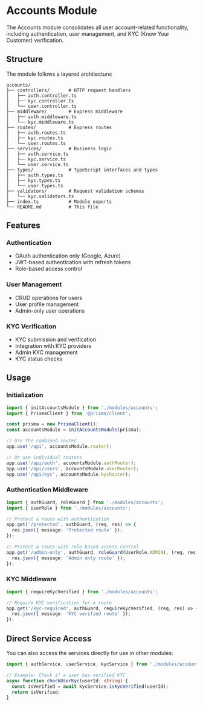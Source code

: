 # Accounts Module

The Accounts module consolidates all user account-related functionality, including authentication, user management, and KYC (Know Your Customer) verification.

## Structure

The module follows a layered architecture:

```
accounts/
├── controllers/       # HTTP request handlers
│   ├── auth.controller.ts
│   ├── kyc.controller.ts
│   └── user.controller.ts
├── middleware/        # Express middleware
│   ├── auth.middleware.ts
│   └── kyc.middleware.ts
├── routes/            # Express routes
│   ├── auth.routes.ts
│   ├── kyc.routes.ts
│   └── user.routes.ts
├── services/          # Business logic
│   ├── auth.service.ts
│   ├── kyc.service.ts
│   └── user.service.ts
├── types/             # TypeScript interfaces and types
│   ├── auth.types.ts
│   ├── kyc.types.ts
│   └── user.types.ts
├── validators/        # Request validation schemas
│   └── kyc.validators.ts
├── index.ts           # Module exports
└── README.md          # This file
```

## Features

### Authentication

- OAuth authentication only (Google, Azure)
- JWT-based authentication with refresh tokens
- Role-based access control

### User Management

- CRUD operations for users
- User profile management
- Admin-only user operations

### KYC Verification

- KYC submission and verification
- Integration with KYC providers
- Admin KYC management
- KYC status checks

## Usage

### Initialization

```typescript
import { initAccountsModule } from './modules/accounts';
import { PrismaClient } from '@prisma/client';

const prisma = new PrismaClient();
const accountsModule = initAccountsModule(prisma);

// Use the combined router
app.use('/api', accountsModule.router);

// Or use individual routers
app.use('/api/auth', accountsModule.authRouter);
app.use('/api/users', accountsModule.userRouter);
app.use('/api/kyc', accountsModule.kycRouter);
```

### Authentication Middleware

```typescript
import { authGuard, roleGuard } from './modules/accounts';
import { UserRole } from './modules/accounts';

// Protect a route with authentication
app.get('/protected', authGuard, (req, res) => {
  res.json({ message: 'Protected route' });
});

// Protect a route with role-based access control
app.get('/admin-only', authGuard, roleGuard(UserRole.ADMIN), (req, res) => {
  res.json({ message: 'Admin only route' });
});
```

### KYC Middleware

```typescript
import { requireKycVerified } from './modules/accounts';

// Require KYC verification for a route
app.get('/kyc-required', authGuard, requireKycVerified, (req, res) => {
  res.json({ message: 'KYC verified route' });
});
```

## Direct Service Access

You can also access the services directly for use in other modules:

```typescript
import { authService, userService, kycService } from './modules/accounts';

// Example: Check if a user has verified KYC
async function checkUserKyc(userId: string) {
  const isVerified = await kycService.isKycVerified(userId);
  return isVerified;
}
```